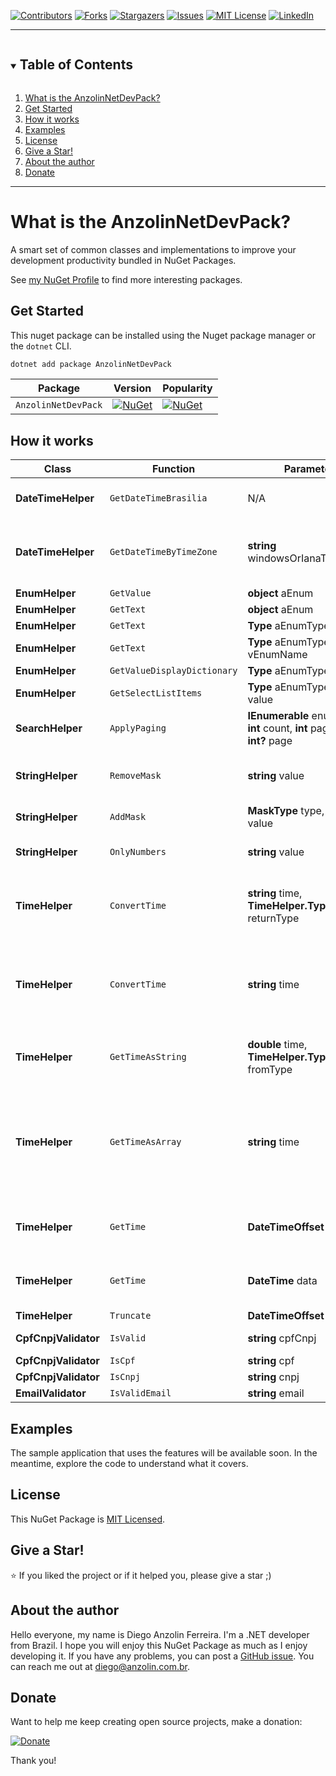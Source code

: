 <!-- PROJECT SHIELDS -->
<!--
*** I'm using markdown "reference style" links for readability.
*** Reference links are enclosed in brackets [ ] instead of parentheses ( ).
*** See the bottom of this document for the declaration of the reference variables
*** for contributors-url, forks-url, etc. This is an optional, concise syntax you may use.
*** https://www.markdownguide.org/basic-syntax/#reference-style-links
-->
[![Contributors][contributors-shield]][contributors-url]
[![Forks][forks-shield]][forks-url]
[![Stargazers][stars-shield]][stars-url]
[![Issues][issues-shield]][issues-url]
[![MIT License][license-shield]][license-url]
[![LinkedIn][linkedin-shield]][linkedin-url]

---

<!-- TABLE OF CONTENTS -->
<details open="open">
  <summary>
    <h2 style="display: inline-block">Table of Contents</h2>
  </summary>
  <ol>
    <li><a href="#what-is-the-anzolinnetdevpack">What is the AnzolinNetDevPack?</a></li>
    <li><a href="#get-started">Get Started</a></li>
    <li><a href="#how-it-works">How it works</a></li>
    <li><a href="#examples">Examples</a></li>
    <li><a href="#license">License</a></li>
    <li><a href="#give-a-star">Give a Star!</a></li>
    <li><a href="#about-the-author">About the author</a></li>
    <li><a href="#donate">Donate</a></li>
  </ol>
</details>

---


# What is the AnzolinNetDevPack?

A smart set of common classes and implementations to improve your development productivity bundled in NuGet Packages.

See [my NuGet Profile](https://www.nuget.org/profiles/anzolin) to find more interesting packages.


## Get Started

This nuget package can be installed using the Nuget package manager or the `dotnet` CLI.

```powershell
dotnet add package AnzolinNetDevPack
```


| Package             | Version                                                                                                         | Popularity                                                                                                       |
|---------------------|-----------------------------------------------------------------------------------------------------------------|------------------------------------------------------------------------------------------------------------------|
| `AnzolinNetDevPack` | [![NuGet](https://img.shields.io/nuget/v/AnzolinNetDevPack)](https://www.nuget.org/packages/AnzolinNetDevPack/) | [![NuGet](https://img.shields.io/nuget/dt/AnzolinNetDevPack)](https://www.nuget.org/packages/AnzolinNetDevPack/) |


## How it works

| Class | Function | Parameters | Summary `pt-br` |
|---|---|---|---|
| **DateTimeHelper** | `GetDateTimeBrasilia` | N/A | Retorna a data/hora de agora de Brasília ("America/Sao_Paulo"). |
| **DateTimeHelper** | `GetDateTimeByTimeZone` | **string** windowsOrIanaTimeZoneId | Retorna a data/hora de agora de acordo com o timezone informado, exemplo: "America/Sao_Paulo". |
| **EnumHelper** | `GetValue` | **object** aEnum |  |
| **EnumHelper** | `GetText` | **object** aEnum |  |
| **EnumHelper** | `GetText` | **Type** aEnumType, **int** aKey |  |
| **EnumHelper** | `GetText` | **Type** aEnumType, **string** vEnumName |  |
| **EnumHelper** | `GetValueDisplayDictionary` | **Type** aEnumType |  |
| **EnumHelper** | `GetSelectListItems` | **Type** aEnumType, **int?** value |  |
| **SearchHelper** | `ApplyPaging` | **IEnumerable** enumerable, **int** count, **int** pageSize, **int?** page | Aplica uma paginação para o IEnumerable TModel. |
| **StringHelper** | `RemoveMask` | **string** value | Remove todos caracteres, deixando apenas letras e números. |
| **StringHelper** | `AddMask` | **MaskType** type, **string** value | Aplica a máscara escolhida. |
| **StringHelper** | `OnlyNumbers` | **string** value | Remove todas letras, deixando apenas números. |
| **TimeHelper** | `ConvertTime` | **string** time, **TimeHelper.Type** returnType | Converte uma string no formato "hh:mm:ss" para o tipo informado pelo parâmetro "returnType". |
| **TimeHelper** | `ConvertTime` | **string** time | Converte uma string no formato "hh:mm:ss" para um DateTime contendo a hora, em que o "dia", "mes" e "ano" são de um "DateTime.MinValue". |
| **TimeHelper** | `GetTimeAsString` | **double** time, **TimeHelper.Type** fromType | Obtêm uma hora no formato "hh:mm:ss" à partir tempo e tipo de tempo informados. |
| **TimeHelper** | `GetTimeAsArray` | **string** time | Obtêm uma hora como um array de 3 posições representando horas, minutos e segundos respectivamente, à partir tempo informado. Caso ocorra algum erro retorna nulo. |
| **TimeHelper** | `GetTime` | **DateTimeOffset** data | Retorna somente a informação de hora, minuto e segundo de uma data completa. |
| **TimeHelper** | `GetTime` | **DateTime** data | Retorna somente a informação de hora, minuto e segundo de uma data completa. |
| **TimeHelper** | `Truncate` | **DateTimeOffset** data |  |
| **CpfCnpjValidator** | `IsValid` | **string** cpfCnpj | Valida o documento informado. |
| **CpfCnpjValidator** | `IsCpf` | **string** cpf | Valida se é um CPF. |
| **CpfCnpjValidator** | `IsCnpj` | **string** cnpj | Valida se é CNPJ. |
| **EmailValidator** | `IsValidEmail` | **string** email | Valida se é um e-mail. |


## Examples

The sample application that uses the features will be available soon. In the meantime, explore the code to understand what it covers. 


## License

This NuGet Package is [MIT Licensed](https://github.com/anzolin/AnzolinNetDevPack/blob/master/LICENSE).


## Give a Star!

:star: If you liked the project or if it helped you, please give a star ;)

  
## About the author

Hello everyone, my name is Diego Anzolin Ferreira. I'm a .NET developer from Brazil. I hope you will enjoy this NuGet Package as much as I enjoy developing it. If you have any problems, you can post a [GitHub issue](https://github.com/anzolin/AnzolinNetDevPack/issues). You can reach me out at diego@anzolin.com.br.


## Donate
  
Want to help me keep creating open source projects, make a donation:

[![Donate](https://img.shields.io/badge/Donate-PayPal-green.svg)](https://www.paypal.com/donate?business=DN2VPNW42RTXY&no_recurring=0&currency_code=BRL)

Thank you!



<!-- MARKDOWN LINKS & IMAGES -->
<!-- https://www.markdownguide.org/basic-syntax/#reference-style-links -->
[contributors-shield]: https://img.shields.io/github/contributors/anzolin/AnzolinNetDevPack.svg?style=for-the-badge
[contributors-url]: https://github.com/anzolin/AnzolinNetDevPack/graphs/contributors
[forks-shield]: https://img.shields.io/github/forks/anzolin/AnzolinNetDevPack.svg?style=for-the-badge
[forks-url]: https://github.com/anzolin/AnzolinNetDevPack/network/members
[stars-shield]: https://img.shields.io/github/stars/anzolin/AnzolinNetDevPack.svg?style=for-the-badge
[stars-url]: https://github.com/anzolin/AnzolinNetDevPack/stargazers
[issues-shield]: https://img.shields.io/github/issues/anzolin/AnzolinNetDevPack.svg?style=for-the-badge
[issues-url]: https://github.com/anzolin/AnzolinNetDevPack/issues
[license-shield]: https://img.shields.io/github/license/anzolin/AnzolinNetDevPack.svg?style=for-the-badge
[license-url]: https://github.com/anzolin/AnzolinNetDevPack/blob/master/LICENSE.txt
[linkedin-shield]: https://img.shields.io/badge/-LinkedIn-black.svg?style=for-the-badge&logo=linkedin&colorB=555
[linkedin-url]: https://www.linkedin.com/in/diego-anzolin/
